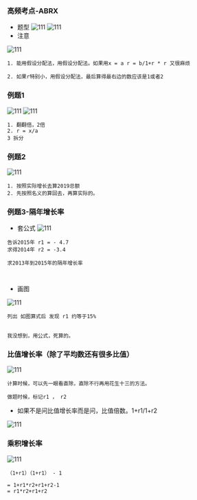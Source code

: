### 高频考点-ABRX

- 题型
![111](../images5/47.png)
![111](../images5/48.png)
- 注意

![111](../images5/49.png)
```
1. 能用假设分配法，用假设分配法。如果用x = a r = b/1+r * r 又很麻烦

2. 如果r特别小，用假设分配法，最后算得最右边的数应该是1或者2
```

### 例题1

![111](../images5/63.png)
![111](../images5/64.png)


```
1. 翻翻倍，2倍
2. r = x/a
3 拆分
```
### 例题2

![111](../images5/65.png)


```
1. 按照实际增长去算2019总额
2. 先按照名义的算回去，再算实际的。

```
### 例题3-隔年增长率

- 套公式
![111](../images5/66.png)


```
告诉2015年 r1 = - 4.7
求得2014年 r2 = -3.4

求2013年到2015年的隔年增长率



```
- 画图

![111](../images5/67.png)

```
列出 如图算式后 发现 r1 约等于15%


我没想到，用公式，死算的。
```

### 比值增长率（除了平均数还有很多比值）
![111](../images5/68.png)


```
计算时候，可以先一眼看直除，直除不行再用花生十三的方法。

做题时候，标记r1 ， r2
```
- 如果不是问比值增长率而是问，比值倍数。1+r1/1+r2

![111](../images5/69.png)

### 乘积增长率

![111](../images5/70.png)


```
（1+r1）（1+r1） - 1

= 1+r1*r2+r1+r2-1
= r1*r2+r1+r2

```
